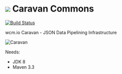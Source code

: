 <img src="http://wcm.io/images/favicon-16@2x.png"/> Caravan Commons
======
[![Build Status](https://travis-ci.org/wcm-io-caravan/caravan-commons.png?branch=master)](https://travis-ci.org/wcm-io-caravan/caravan-commons)

wcm.io Caravan - JSON Data Pipelining Infrastructure

![Caravan](https://github.com/wcm-io-caravan/caravan-tooling/blob/master/public_site/src/site/resources/images/caravan.gif)

Needs:
- JDK 8
- Maven 3.3
